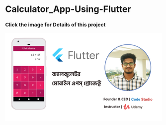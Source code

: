 # Calculator_App-Using-Flutter

### Click the image for Details of this project

[![](FlutterCalculatorApps.png "Click the image for Details of this project")](https://www.youtube.com/watch?v=hrPKXqm5vQw)
